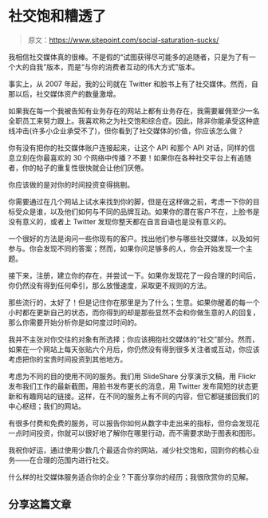 # 社交饱和糟透了

> 原文：<https://www.sitepoint.com/social-saturation-sucks/>

我相信社交媒体真的很棒。不是假的“试图获得尽可能多的追随者，只是为了有一个大的自我”版本，而是“与你的消费者互动的伟大方式”版本。

事实上，从 2007 年起，我的公司就在 Twitter 和脸书上有了社交媒体。然而，自那以后，社交媒体资产的数量激增。

如果我在每一个我被告知有业务存在的网站上都有业务存在，我需要雇佣至少一名全职员工来努力跟上。我喜欢称之为社交饱和综合症。因此，除非你能承受这种底线冲击(许多小企业承受不了)，但你看到了社交媒体的价值，你应该怎么做？

你有没有把你的社交媒体账户连接起来，让这个 API 和那个 API 对话，同样的信息立刻在你最喜欢的 30 个网络中传播？不要！如果你在各种社交平台上有追随者，你的帖子的重复性很快就会让他们厌倦。

你应该做的是对你的时间投资变得挑剔。

你需要通过在几个网站上试水来找到你的脚，但是在这样做之前，考虑一下你的目标受众是谁，以及他们如何与不同的品牌互动。如果你的潜在客户不在，上脸书是没有意义的，或者上 Twitter 发现你整天都在自言自语也是没有意义的。

一个很好的方法是询问一些你现有的客户。找出他们参与哪些社交媒体，以及如何参与。你会发现不同的答案；然而，如果你问足够多的人，你会开始发现一个主题。

接下来，注册，建立你的存在，并尝试一下。如果你发现花了一段合理的时间后，你仍然没有得到任何牵引，那么放慢速度，采取更不规则的方法。

那些流行的，太好了！但是记住你在那里是为了什么；生意。如果你醒着的每一个小时都在更新自己的状态，而你得到的却是那些显然不会和你做生意的人的回复，那么你需要开始分析你是如何度过时间的。

我并不主张对你交往的对象有所选择；你应该拥抱社交媒体的“社交”部分。然而，如果在一个网站上每天张贴六个月后，你仍然没有得到很多关注者或互动，你应该考虑把你的宝贵时间投资到其他地方。

考虑为不同的目的使用不同的服务。我们用 SlideShare 分享演示文稿，用 Flickr 发布我们工作的最新截图，用脸书发布更长的消息，用 Twitter 发布简短的状态更新和有趣网站的链接。这样，在不同的服务上有不同的内容，但它都链接回我们的中心枢纽；我们的网站。

有很多付费和免费的服务，可以报告你如何从数字中走出来的指标，但你会发现花一点时间投资，你就可以很好地了解你在哪里行动，而不需要求助于图表和图形。

我祝你好运，通过使用少数几个最适合你的网站，减少社交饱和，回到你的核心业务——在合理的范围内进行社交。

什么样的社交媒体服务适合你的企业？下面分享你的经历；我很欣赏你的见解。

## 分享这篇文章